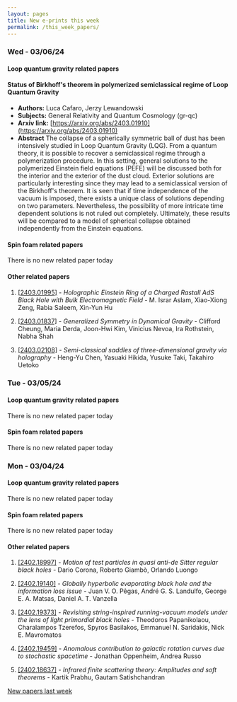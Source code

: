 ```yaml
---
layout: pages
title: New e-prints this week
permalink: /this_week_papers/
---
```




### Wed - 03/06/24

#### Loop quantum gravity related papers

#### **Status of Birkhoff's theorem in polymerized semiclassical regime of Loop  Quantum Gravity**
 - **Authors:** Luca Cafaro, Jerzy Lewandowski
 - **Subjects:** General Relativity and Quantum Cosmology (gr-qc)
 - **Arxiv link:** [https://arxiv.org/abs/2403.01910](https://arxiv.org/abs/2403.01910)
 - **Abstract**
 The collapse of a spherically symmetric ball of dust has been intensively studied in Loop Quantum Gravity (LQG). From a quantum theory, it is possible to recover a semiclassical regime through a polymerization procedure. In this setting, general solutions to the polymerized Einstein field equations (PEFE) will be discussed both for the interior and the exterior of the dust cloud. Exterior solutions are particularly interesting since they may lead to a semiclassical version of the Birkhoff's theorem. It is seen that if time independence of the vacuum is imposed, there exists a unique class of solutions depending on two parameters. Nevertheless, the possibility of more intricate time dependent solutions is not ruled out completely. Ultimately, these results will be compared to a model of spherical collapse obtained independently from the Einstein equations. 

#### Spin foam related papers

There is no new related paper today 



#### Other related papers

1. [[2403.01995]](https://arxiv.org/abs/2403.01995) - *Holographic Einstein Ring of a Charged Rastall AdS Black Hole with Bulk  Electromagnetic Field* - M. Israr Aslam, Xiao-Xiong Zeng, Rabia Saleem, Xin-Yun Hu

1. [[2403.01837]](https://arxiv.org/abs/2403.01837) - *Generalized Symmetry in Dynamical Gravity* - Clifford Cheung, Maria Derda, Joon-Hwi Kim, Vinicius Nevoa, Ira Rothstein, Nabha Shah

1. [[2403.02108]](https://arxiv.org/abs/2403.02108) - *Semi-classical saddles of three-dimensional gravity via holography* - Heng-Yu Chen, Yasuaki Hikida, Yusuke Taki, Takahiro Uetoko



### Tue - 03/05/24

#### Loop quantum gravity related papers

There is no new related paper today 

#### Spin foam related papers

There is no new related paper today 

### Mon - 03/04/24

#### Loop quantum gravity related papers

There is no new related paper today 

#### Spin foam related papers

There is no new related paper today 



#### Other related papers

1. [[2402.18997]](https://arxiv.org/abs/2402.18997) - *Motion of test particles in quasi anti-de Sitter regular black holes* - Dario Corona, Roberto Giambò, Orlando Luongo

1. [[2402.19140]](https://arxiv.org/abs/2402.19140) - *Globally hyperbolic evaporating black hole and the information loss  issue* - Juan V. O. Pêgas, André G. S. Landulfo, George E. A. Matsas, Daniel A. T. Vanzella

1. [[2402.19373]](https://arxiv.org/abs/2402.19373) - *Revisiting string-inspired running-vacuum models under the lens of light  primordial black holes* - Theodoros Papanikolaou, Charalampos Tzerefos, Spyros Basilakos, Emmanuel N. Saridakis, Nick E. Mavromatos

1. [[2402.19459]](https://arxiv.org/abs/2402.19459) - *Anomalous contribution to galactic rotation curves due to stochastic  spacetime* - Jonathan Oppenheim, Andrea Russo

1. [[2402.18637]](https://arxiv.org/abs/2402.18637) - *Infrared finite scattering theory: Amplitudes and soft theorems* - Kartik Prabhu, Gautam Satishchandran






[New papers last week]({{site.url}}/archived/weekly/pre-prints/2024/03/04/archived_weekly_papers.html)